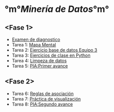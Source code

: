 # °m°_Minería de Datos_°m°
## <Fase 1>
- [Examen de diagnostico](https://github.com/GonzalezBerumenRicardo/MineriadeDatos/files/6987519/ExamenDiagnostico_1941497.pdf)
- Tarea 1: [Mapa Mental](https://github.com/GonzalezBerumenRicardo/MineriadeDatos/files/6987515/Mapa.Mental.pdf)
- Tarea 2: [Ejercicio base de datos Equipo 3](https://github.com/claudiogaytan28/MineriaDeDatos/blob/main/EjercicioBD_Equipo3.pdf)
- Tarea 3: [Ejercicios de clase en Python](https://github.com/GonzalezBerumenRicardo/MineriadeDatos/blob/main/Ej_Python_1941497.ipynb)
- Tarea 4: [Limpeza de datos](https://github.com/claudiogaytan28/MineriaDeDatos/blob/main/Ej_Limpieza_Equipo3.ipynb)
- Tarea 5: [PIA:Primer avance](https://github.com/xthaliax/mineriaa/blob/main/Avance1_PIA_Equipo3.ipynb)
## <Fase 2>
- Tarea 6: [Reglas de asociación](https://github.com/Ruy8/RuyAramis_Mineria/blob/main/Presentaci%C3%B3n_ReglasDeAsociaci%C3%B3n_Equipo3.pdf)
- Tarea 7: [Práctica de visualización](https://github.com/xthaliax/mineriaa/blob/main/Visualizacion_Equipo3.ipynb)
- Tarea 8: [PIA:Segundo avance](https://github.com/claudiogaytan28/MineriaDeDatos/blob/main/Entrega2_Equipo3.ipynb)
